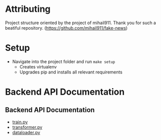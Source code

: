 # Attributing
Project structure oriented by the project of mihail911. Thank you for such a beatiful repository.
(https://github.com/mihail911/fake-news)


# Setup
- Navigate into the project folder and run `make setup`
  - Creates virtualenv
  - Upgrades pip and installs all relevant requirements


# Backend API Documentation
## Backend API Documentation
- [train.py](https://htmlpreview.github.io/?https://github.com/kevinkrs/masterproject_backend/blob/check-docs/docs/train.html)
- [transformer.py](https://htmlpreview.github.io/?https://github.com/kevinkrs/masterproject_backend/blob/check-docs/docs/transformer.html)
- [dataloader.py](https://htmlpreview.github.io/?https://github.com/kevinkrs/masterproject_backend/blob/check-docs/docs/dataloader.html)
